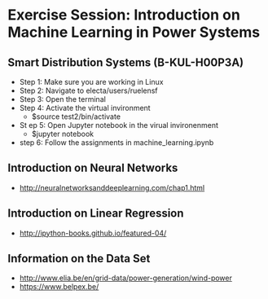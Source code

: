 # Exercise Session: Introduction on Machine Learning in Power Systems
## Smart Distribution Systems (B-KUL-H00P3A)

* Step 1: Make sure you are working in Linux
* Step 2: Navigate to electa/users/ruelensf
* Step 3: Open the terminal
* Step 4: Activate the virtual invironment
  *  $source test2/bin/activate
* St ep 5: Open Jupyter notebook  in the virual invironenment
  * $jupyter notebook
* step 6: Follow the assignments in machine_learning.ipynb


## Introduction on Neural Networks

* http://neuralnetworksanddeeplearning.com/chap1.html

## Introduction on Linear Regression

* http://ipython-books.github.io/featured-04/

## Information on the Data Set
* http://www.elia.be/en/grid-data/power-generation/wind-power
* https://www.belpex.be/
